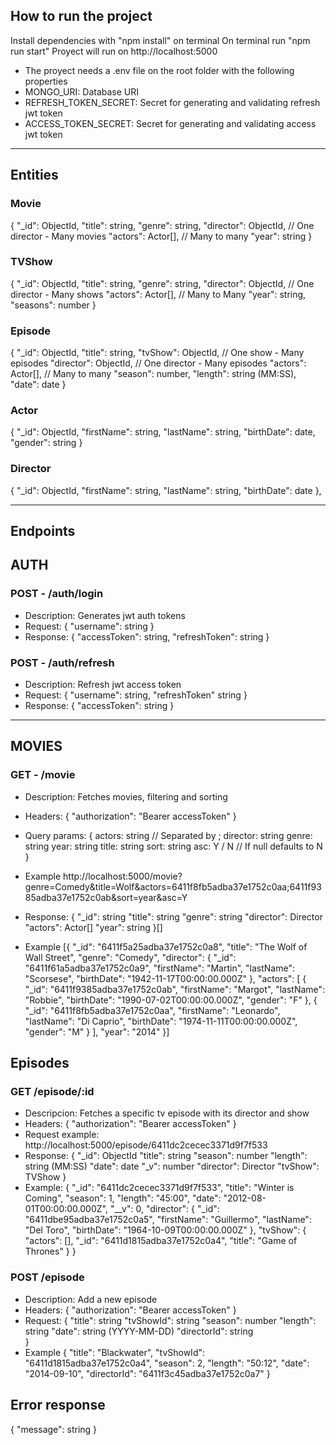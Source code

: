 ## How to run the project
Install dependencies with "npm install" on terminal
On terminal run "npm run start"
Proyect will run on http://localhost:5000

- The proyect needs a .env file on the root folder with the following properties
- MONGO_URI: Database URI
- REFRESH_TOKEN_SECRET: Secret for generating and validating refresh jwt token
- ACCESS_TOKEN_SECRET: Secret for generating and validating access jwt token
------------------------------

## Entities

### Movie

{
    "\_id": ObjectId,
    "title": string,
    "genre": string,
    "director": ObjectId, // One director - Many movies
    "actors": Actor[], // Many to many
    "year": string
}

### TVShow

{
    "\_id": ObjectId,
    "title": string,
    "genre": string,
    "director": ObjectId, // One director - Many shows
    "actors": Actor[], // Many to Many
    "year": string,
    "seasons": number
}

### Episode

{
    "\_id": ObjectId,
    "title": string,
    "tvShow": ObjectId, // One show - Many episodes
    "director": ObjectId, // One director - Many episodes
    "actors": Actor[], // Many to many
    "season": number,
    "length": string (MM:SS),
    "date": date
}

### Actor

{
    "\_id": ObjectId,
    "firstName": string,
    "lastName": string,
    "birthDate": date,
    "gender": string
}

### Director

{
    "\_id": ObjectId,
    "firstName": string,
    "lastName": string,
    "birthDate": date
},

---

## Endpoints

## AUTH

### POST - /auth/login

- Description: Generates jwt auth tokens
- Request: {
    "username": string
}
- Response: {
    "accessToken": string,
    "refreshToken": string
}

### POST - /auth/refresh

- Description: Refresh jwt access token
- Request: {
    "username": string,
    "refreshToken" string
}
- Response: {
    "accessToken": string
}

---

## MOVIES

### GET - /movie

- Description: Fetches movies, filtering and sorting
- Headers: {
    "authorization": "Bearer accessToken"
}
- Query params: {
    actors: string // Separated by ;
    director: string
    genre: string
    year: string
    title: string
    sort: string
    asc: Y / N // If null defaults to N
}
- Example
http://localhost:5000/movie?genre=Comedy&title=Wolf&actors=6411f8fb5adba37e1752c0aa;6411f9385adba37e1752c0ab&sort=year&asc=Y

- Response: {
  "\_id": string
  "title": string
  "genre": string
  "director": Director
  "actors": Actor[]
  "year": string
  }[]

- Example
  [{
    "\_id": "6411f5a25adba37e1752c0a8",
    "title": "The Wolf of Wall Street",
    "genre": "Comedy",
    "director": {
        "\_id": "6411f61a5adba37e1752c0a9",
        "firstName": "Martin",
        "lastName": "Scorsese",
        "birthDate": "1942-11-17T00:00:00.000Z"
    },
    "actors": [
        {
            "_id": "6411f9385adba37e1752c0ab",
            "firstName": "Margot",
            "lastName": "Robbie",
            "birthDate": "1990-07-02T00:00:00.000Z",
            "gender": "F"
        },
        {
            "_id": "6411f8fb5adba37e1752c0aa",
            "firstName": "Leonardo",
            "lastName": "Di Caprio",
            "birthDate": "1974-11-11T00:00:00.000Z",
            "gender": "M"
        }
    ],
    "year": "2014"
}]

## Episodes

### GET /episode/:id
- Descripcion: Fetches a specific tv episode with its director and show
- Headers: {
    "authorization": "Bearer accessToken"
}
- Request example: http://localhost:5000/episode/6411dc2cecec3371d9f7f533
- Response: {
    "_id": ObjectId
    "title": string
    "season": number
    "length": string (MM:SS)
    "date": date
    "_v": number
    "director": Director
    "tvShow": TVShow
}
- Example: {
    "_id": "6411dc2cecec3371d9f7f533",
    "title": "Winter is Coming",
    "season": 1,
    "length": "45:00",
    "date": "2012-08-01T00:00:00.000Z",
    "__v": 0,
    "director": {
        "_id": "6411dbe95adba37e1752c0a5",
        "firstName": "Guillermo",
        "lastName": "Del Toro",
        "birthDate": "1964-10-09T00:00:00.000Z"
    },
    "tvShow": {
        "actors": [],
        "_id": "6411d1815adba37e1752c0a4",
        "title": "Game of Thrones"
    }
}

### POST /episode
- Description: Add a new episode
- Headers: {
    "authorization": "Bearer accessToken"
}
- Request: {
    "title": string
    "tvShowId": string
    "season": number
    "length": string
    "date": string (YYYY-MM-DD)
    "directorId": string   
}
- Example {
    "title": "Blackwater",
    "tvShowId": "6411d1815adba37e1752c0a4",
    "season": 2,
    "length": "50:12",
    "date": "2014-09-10",
    "directorId": "6411f3c45adba37e1752c0a7"
}

## Error response
{ "message": string }
